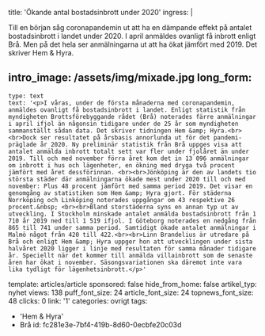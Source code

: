 title: 'Ökande antal bostadsinbrott under 2020'
ingress: |
  <p>Till en början såg coronapandemin ut att ha en dämpande effekt på antalet bostadsinbrott i landet under 2020. I april anmäldes ovanligt få inbrott enligt Brå. Men på det hela ser anmälningarna ut att ha ökat jämfört med 2019. Det skriver Hem & Hyra.
  </p>
  
intro_image: /assets/img/mixade.jpg
long_form:
  -
    type: text
    text: '<p>I våras, under de första månaderna med coronapandemin, anmäldes ovanligt få bostadsinbrott i landet. Enligt statistik från myndigheten Brottsförebyggande rådet (Brå) noterades färre anmälningar i april ifjol än någonsin tidigare under de 25 år som myndigheten sammanställt sådan data. Det skriver tidningen Hem &amp; Hyra.<br><br>Dock ser resultatet på årsbasis annorlunda ut för det pandemi-präglade år 2020. Ny preliminär statistik från Brå uppges visa att antalet anmälda inbrott totalt sett var fler under fjolåret än under 2019. Till och med november förra året kom det in 13 096 anmälningar om inbrott i hus och lägenheter, en ökning med dryga två procent jämfört med året dessförinnan. <br><br>Jönköping är den av landets tio största städer där anmälningarna ökade mest under 2020 till och med november: Plus 48 procent jämfört med samma period 2019. Det visar en genomgång av statistiken som Hem &amp; Hyra gjort. För städerna Norrköping och Linköping noterades uppgångar om 43 respektive 26 procent.&nbsp; <br><br>Bland storstäderna syns en annan typ ut av utveckling. I Stockholm minskade antalet anmälda bostadsinbrott från 1 710 år 2019 ned till 1 519 ifjol. I Göteborg noterades en nedgång från 865 till 741 under samma period. Samtidigt ökade antalet anmälningar i Malmö något från 420 till 422.<br><br>Linn Brandelius är utredare på Brå och enligt Hem &amp; Hyra uppger hon att utvecklingen under sista halvåret 2020 ligger i linje med resultaten för samma månader tidigare år. Speciellt när det kommer till anmälda villainbrott som de senaste åren har ökat i november. Säsongsvariationen ska däremot inte vara lika tydligt för lägenhetsinbrott.</p>'
template: articles/article
sponsored: false
hide_from_home: false
artikel_typ: nyhet
views: 138
puff_font_size: 24
article_font_size: 24
topnews_font_size: 48
clicks: 0
link: '1'
categories: ovrigt
tags:
  - 'Hem & Hyra'
  - Brå
id: fc281e3e-7bf4-419b-8d60-0ecbfe20c03d
